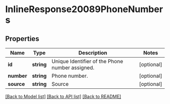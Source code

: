 # InlineResponse20089PhoneNumbers

## Properties
Name | Type | Description | Notes
------------ | ------------- | ------------- | -------------
**id** | **string** | Unique Identifier of the Phone number assigned. | [optional] 
**number** | **string** | Phone number. | [optional] 
**source** | **string** | Source | [optional] 

[[Back to Model list]](../README.md#documentation-for-models) [[Back to API list]](../README.md#documentation-for-api-endpoints) [[Back to README]](../README.md)


